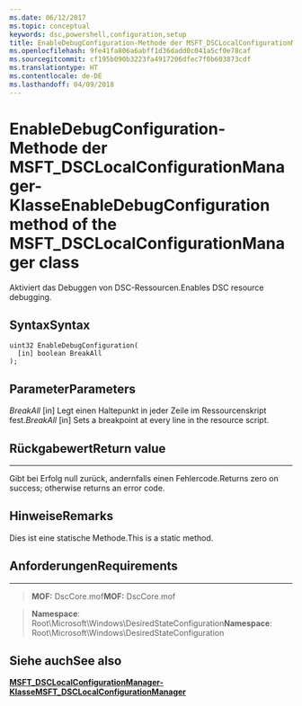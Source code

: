 ```yaml
---
ms.date: 06/12/2017
ms.topic: conceptual
keywords: dsc,powershell,configuration,setup
title: EnableDebugConfiguration-Methode der MSFT_DSCLocalConfigurationManager-Klasse
ms.openlocfilehash: 9fe41fa806a6abff1d36dadd0c041a5cf0e78caf
ms.sourcegitcommit: cf195b090b3223fa4917206dfec7f0b603873cdf
ms.translationtype: HT
ms.contentlocale: de-DE
ms.lasthandoff: 04/09/2018
---
```

# <a name="enabledebugconfiguration-method-of-the-msftdsclocalconfigurationmanager-class"></a><span data-ttu-id="e70f5-103">EnableDebugConfiguration-Methode der MSFT_DSCLocalConfigurationManager-Klasse</span><span class="sxs-lookup"><span data-stu-id="e70f5-103">EnableDebugConfiguration method of the MSFT_DSCLocalConfigurationManager class</span></span>

<span data-ttu-id="e70f5-104">Aktiviert das Debuggen von DSC-Ressourcen.</span><span class="sxs-lookup"><span data-stu-id="e70f5-104">Enables DSC resource debugging.</span></span>

<a name="syntax"></a><span data-ttu-id="e70f5-105">Syntax</span><span class="sxs-lookup"><span data-stu-id="e70f5-105">Syntax</span></span>
------

```mof
uint32 EnableDebugConfiguration(
  [in] boolean BreakAll
);
```

<a name="parameters"></a><span data-ttu-id="e70f5-106">Parameter</span><span class="sxs-lookup"><span data-stu-id="e70f5-106">Parameters</span></span>
----------

<span data-ttu-id="e70f5-107">*BreakAll* \[in\] Legt einen Haltepunkt in jeder Zeile im Ressourcenskript fest.</span><span class="sxs-lookup"><span data-stu-id="e70f5-107">*BreakAll* \[in\] Sets a breakpoint at every line in the resource script.</span></span>

## <a name="return-value"></a><span data-ttu-id="e70f5-108">Rückgabewert</span><span class="sxs-lookup"><span data-stu-id="e70f5-108">Return value</span></span>
------------

<span data-ttu-id="e70f5-109">Gibt bei Erfolg null zurück, andernfalls einen Fehlercode.</span><span class="sxs-lookup"><span data-stu-id="e70f5-109">Returns zero on success; otherwise returns an error code.</span></span>

## <a name="remarks"></a><span data-ttu-id="e70f5-110">Hinweise</span><span class="sxs-lookup"><span data-stu-id="e70f5-110">Remarks</span></span>

<span data-ttu-id="e70f5-111">Dies ist eine statische Methode.</span><span class="sxs-lookup"><span data-stu-id="e70f5-111">This is a static method.</span></span>

## <a name="requirements"></a><span data-ttu-id="e70f5-112">Anforderungen</span><span class="sxs-lookup"><span data-stu-id="e70f5-112">Requirements</span></span>
------------
><span data-ttu-id="e70f5-113">**MOF:** DscCore.mof</span><span class="sxs-lookup"><span data-stu-id="e70f5-113">**MOF:** DscCore.mof</span></span>

><span data-ttu-id="e70f5-114">**Namespace**: Root\Microsoft\Windows\DesiredStateConfiguration</span><span class="sxs-lookup"><span data-stu-id="e70f5-114">**Namespace**: Root\Microsoft\Windows\DesiredStateConfiguration</span></span>


## <a name="see-also"></a><span data-ttu-id="e70f5-115">Siehe auch</span><span class="sxs-lookup"><span data-stu-id="e70f5-115">See also</span></span>


[<span data-ttu-id="e70f5-116">**MSFT_DSCLocalConfigurationManager-Klasse**</span><span class="sxs-lookup"><span data-stu-id="e70f5-116">**MSFT_DSCLocalConfigurationManager**</span></span>](msft-dsclocalconfigurationmanager.md)